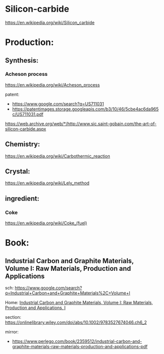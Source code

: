 # Silicon-carbide
https://en.wikipedia.org/wiki/Silicon_carbide

# Production:
## Synthesis:
### Acheson process
https://en.wikipedia.org/wiki/Acheson_process

patent:
- https://www.google.com/search?q=US711031
- https://patentimages.storage.googleapis.com/b3/10/46/5cbe4ac6da965c/US711031.pdf

https://web.archive.org/web/*/http://www.sic.saint-gobain.com/the-art-of-silicon-carbide.aspx

## Chemistry:
https://en.wikipedia.org/wiki/Carbothermic_reaction

## Crystal:
https://en.wikipedia.org/wiki/Lely_method

## ingredient:
### Coke
https://en.wikipedia.org/wiki/Coke_(fuel)

# Book:
## Industrial Carbon and Graphite Materials, Volume I: Raw Materials, Production and Applications
sch: https://www.google.com/search?q=Industrial+Carbon+and+Graphite+Materials%2C+Volume+I

Home: [Industrial Carbon and Graphite Materials, Volume I: Raw Materials, Production and Applications, I](https://onlinelibrary.wiley.com/doi/book/10.1002/9783527674046)

section: https://onlinelibrary.wiley.com/doi/abs/10.1002/9783527674046.ch6_2

mirror:
- https://www.perlego.com/book/2359512/industrial-carbon-and-graphite-materials-raw-materials-production-and-applications-pdf
